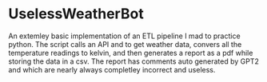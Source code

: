 # UselessWeatherBot
 An extemley basic implementation of an ETL pipeline I mad to practice python. The script calls an API and to get weather data, convers all the temperature readings to kelvin, and then generates a report as a pdf while storing the data in a csv. The report has comments auto generated by GPT2 and which are nearly always completley incorrect and useless.
